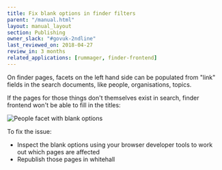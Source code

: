 ```yaml
---
title: Fix blank options in finder filters
parent: "/manual.html"
layout: manual_layout
section: Publishing
owner_slack: "#govuk-2ndline"
last_reviewed_on: 2018-04-27
review_in: 3 months
related_applications: [rummager, finder-frontend]
---
```


On finder pages, facets on the left hand side can be populated from "link"
fields in the search documents, like people, organisations, topics.

If the pages for those things don't themselves exist in search, finder frontend
won't be able to fill in the titles:

![People facet with blank options](/images/blank-facets.png)

To fix the issue:

- Inspect the blank options using your browser developer tools to work out which
  pages are affected
- Republish those pages in whitehall

[finder-frontend-smokey]: https://github.com/alphagov/smokey/blob/master/features/finder_frontend.feature
